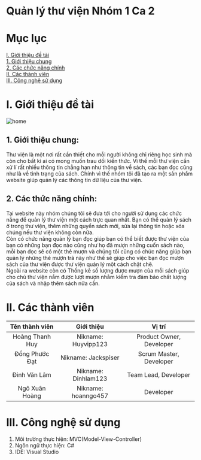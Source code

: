 # Quản lý thư viện Nhóm 1 Ca 2
# Mục lục
[I. Giới thiệu đề tài](#I)  
[1. Giới thiệu chung](#gt)  
[2. Các chức năng chính](#function)  
[II. Các thành viên](#member)  
[III. Công nghệ sử dụng](#cn)
<a name = "I"></a>
# I. Giới thiệu đề tài   
![home](https://intedic.com/wp-content/uploads/2022/04/phan-mem-quan-ly-thu-vien.jpg)
<a name = "gt"></a>
## 1. Giới thiệu chung:  
  Thư viện là một nơi rất cần thiết cho mỗi người không chỉ riêng học sinh mà còn cho bất kì ai có mong muốn trau dồi kiến thức. Vì thế mỗi thư viện cần xử lí rất nhiều thông tin chẳng hạn như thông tin về sách, các bạn đọc cũng như là về tình trạng của sách. Chính vì thế nhóm tôi đã tạo ra một sản phẩm website giúp quản lý các thông tin dữ liệu của thư viện.
<a name = "function"></a>
## 2. Các thức năng chính:  
  Tại website này nhóm chúng tôi sẽ đưa tới cho người sử dụng các chức năng để quản lý thư viện một cách trực quan nhất. Bạn có thể quản lý sách ở trong thư viện, thêm những quyển sách mới, sửa lại thông tin hoặc xóa chúng nếu thư viện không còn nữa.  
Còn có chức năng quản lý bạn đọc giúp bạn có thể biết được thư viện của bạn có những bạn đọc nào cũng như họ đã mượn những cuốn sách nào, mỗi bạn đọc sẽ có một thẻ mượn và chúng tôi cũng có chức năng giúp bạn quản lý những thẻ mượn trả này như thế sẽ giúp cho việc bạn đọc mượn sách của thư viện được thư viện quản lý một cách chặt chẽ.  
Ngoài ra website còn có Thống kê số lượng được mượn của mỗi sách giúp cho chủ thư viện nắm được lượt mượn nhằm kiểm tra đảm bảo chất lượng của sách và nhập thêm sách nữa cần.
<a name = "member"></a>
# II. Các thành viên
|       Tên thành viên       |      Giới thiệu         | Vị trí     |
| :------------:|:-------------:|:-----:|
|    Hoàng Thanh Huy          |        Nikname: Huyvipp123      |  Product Owner, Developer    |
|     Đồng Phước Đạt         |        Nikname: Jackspiser      |   Scrum Master, Developer   |
|     Đinh Văn Lâm         | Nikname: Dinhlam123             |    Team Lead, Developer  |
|     Ngô Xuân Hoàng    |     Nikname: hoanngo457           |      Developer

<a name = "cn"></a>
# III. Công nghệ sử dụng
1. Môi trường thực hiện:
   MVC(Model-View-Controller)
2. Ngôn ngữ thực hiện:
   C#
3. IDE:
   Visual Studio
